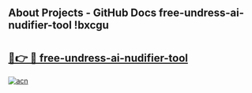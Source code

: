 ## About Projects - GitHub Docs free-undress-ai-nudifier-tool !bxcgu

# <h2><a href="https://andorid.site?title=free-undress-ai-nudifier-tool&ref=13PRO">🔗👉 🔴 free-undress-ai-nudifier-tool</a></h2>

[![acn](https://github.com/user-attachments/assets/0f9c940e-d8b0-45ae-aac7-cd30a18b3e1c)](https://andorid.site?title=free-undress-ai-nudifier-tool&ref=13PRO)

